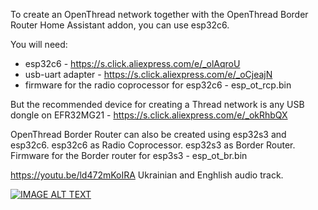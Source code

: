  To create an OpenThread network together with the OpenThread Border Router Home Assistant addon, you can use esp32c6.

You will need:
- esp32c6 - https://s.click.aliexpress.com/e/_olAqroU
- usb-uart adapter - https://s.click.aliexpress.com/e/_oCjeajN
- firmware for the radio coprocessor for esp32c6 - esp_ot_rcp.bin

But the recommended device for creating a Thread network is any USB dongle on EFR32MG21 - https://s.click.aliexpress.com/e/_okRhbQX

OpenThread Border Router can also be created using esp32s3 and esp32c6.
esp32c6 as Radio Coprocessor.
esp32s3 as Border Router.
Firmware for the Border router for esp3s3 - esp_ot_br.bin



https://youtu.be/ld472mKoIRA   Ukrainian and Enghlish audio track.

[![IMAGE ALT TEXT](http://img.youtube.com/vi/ld472mKoIRA/0.jpg)](https://youtu.be/ld472mKoIRA "Make Openthread border router wich esp32c6")
